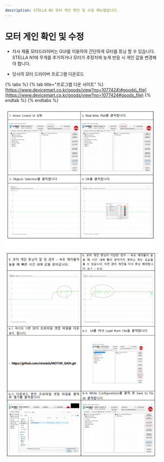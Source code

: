 ```yaml
---
description: STELLA N1 모터 게인 확인 및 수정 메뉴얼입니다.
---
```


# 모터 게인 확인 및 수정

* 자사 제품 모터드라이버는 GUI를 이용하여 간단하게 모터를 튜닝 할 수 있습니다. STELLA N1에 무게를 추가하거나 모터가 추정치에 늦게 반응 시 게인 값을 변경해야 합니다.



* 당사의 모터 드라이버 프로그램 다운로드

{% tabs %}
{% tab title="프로그램 다운 사이트" %}
[https://www.devicemart.co.kr/goods/view?no=1077424\#goods\_file](https://www.devicemart.co.kr/goods/view?no=1077424#goods_file)
{% endtab %}
{% endtabs %}

![ ](../.gitbook/assets/049.png)

![](../.gitbook/assets/050.png)



